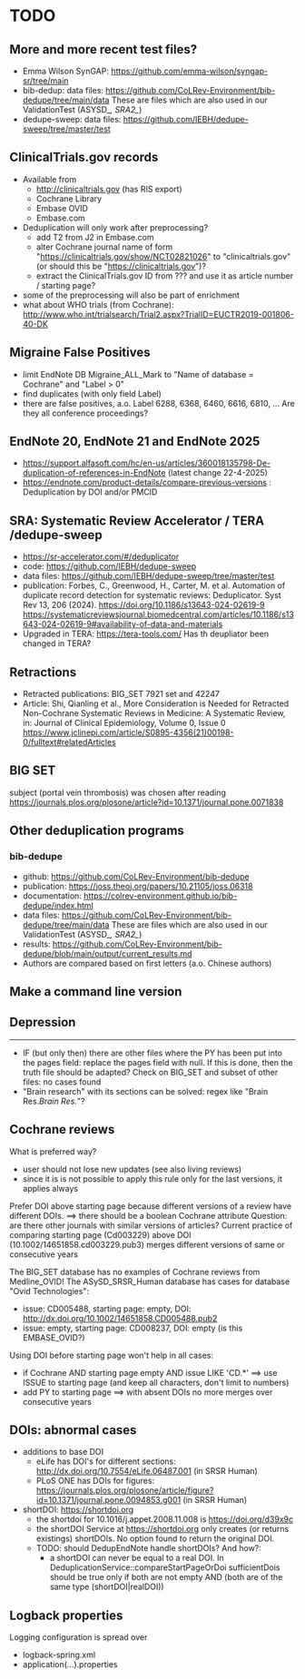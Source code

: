 # TODO

## More and more recent test files?

- Emma Wilson SynGAP: https://github.com/emma-wilson/syngap-sr/tree/main
- bib-dedup: data files: https://github.com/CoLRev-Environment/bib-dedupe/tree/main/data These are files which are also used in our ValidationTest (ASYSD_*, SRA2_*)
- dedupe-sweep: data files: https://github.com/IEBH/dedupe-sweep/tree/master/test

## ClinicalTrials.gov records
- Available from
  - http://clinicaltrials.gov (has RIS export)
  - Cochrane Library
  - Embase OVID
  - Embase.com
- Deduplication will only work after preprocessing?
  - add T2 from J2 in Embase.com
  - alter Cochrane journal name of form "https://clinicaltrials.gov/show/NCT02821026" to "clinicaltrials.gov" (or should this be "https://clinicaltrials.gov")?
  - extract the ClinicalTrials.gov ID from ??? and use it as article number / starting page?
- some of the preprocessing will also be part of enrichment
- what about WHO trials (from Cochrane): http://www.who.int/trialsearch/Trial2.aspx?TrialID=EUCTR2019-001806-40-DK

## Migraine False Positives

- limit EndNote DB Migraine_ALL_Mark to "Name of database = Cochrane" and "Label > 0"
- find duplicates (with only field Label) 
- there are false positives, a.o. Label 6288, 6368, 6460, 6616, 6810, ... Are they all conference proceedings?  

## EndNote 20, EndNote 21 and EndNote 2025

- https://support.alfasoft.com/hc/en-us/articles/360018135798-De-duplication-of-references-in-EndNote (latest change 22-4-2025)
- https://endnote.com/product-details/compare-previous-versions : Deduplication by DOI and/or PMCID

## SRA: Systematic Review Accelerator / TERA /dedupe-sweep
- https://sr-accelerator.com/#/deduplicator
- code: https://github.com/IEBH/dedupe-sweep
- data files: https://github.com/IEBH/dedupe-sweep/tree/master/test
- publication: Forbes, C., Greenwood, H., Carter, M. et al. Automation of duplicate record detection for systematic reviews: Deduplicator. Syst Rev 13, 206 (2024). https://doi.org/10.1186/s13643-024-02619-9 https://systematicreviewsjournal.biomedcentral.com/articles/10.1186/s13643-024-02619-9#availability-of-data-and-materials 
- Upgraded in TERA: https://tera-tools.com/ Has th deupliator been changed in TERA?

## Retractions

- Retracted publications: BIG_SET 7921 set and 42247
- Article: Shi, Qianling et al., More Consideration is Needed for Retracted Non-Cochrane Systematic Reviews in Medicine: A Systematic Review,
  in: Journal of Clinical Epidemiology, Volume 0, Issue 0
  https://www.jclinepi.com/article/S0895-4356(21)00198-0/fulltext#relatedArticles

## BIG SET

subject (portal vein thrombosis) was chosen after reading https://journals.plos.org/plosone/article?id=10.1371/journal.pone.0071838

## Other deduplication programs

### bib-dedupe

- github: https://github.com/CoLRev-Environment/bib-dedupe
- publication: https://joss.theoj.org/papers/10.21105/joss.06318
- documentation: https://colrev-environment.github.io/bib-dedupe/index.html
- data files: https://github.com/CoLRev-Environment/bib-dedupe/tree/main/data These are files which are also used in our ValidationTest (ASYSD_*, SRA2_*)
- results: https://github.com/CoLRev-Environment/bib-dedupe/blob/main/output/current_results.md
- Authors are compared based on first letters (a.o. Chinese authors) 

## Make a command line version

## Depression
----------
- IF (but only then) there are other files where the PY has been put into the pages field: replace the pages field with null.
  If this is done, then the truth file should be adapted?
  Check on BIG_SET and subset of other files: no cases found
- "Brain research" with its sections can be solved: regex like "Brain Res.*Brain Res.*"?

## Cochrane reviews

What is preferred way?
- user should not lose new updates (see also living reviews)
- since it is is not possible to apply this rule only for the last versions, it applies always
 
Prefer DOI above starting page because different versions of a review have different DOIs.
==> there should be a boolean Cochrane attribute
Question: are there other journals with similar versions of articles?
Current practice of comparing starting page (Cd003229) above DOI (10.1002/14651858.cd003229.pub3) merges different versions of same or consecutive years

The BIG_SET database has no examples of Cochrane reviews from Medline_OVID!
The ASySD_SRSR_Human database has cases for database "Ovid Technologies":
- issue: CD005488, starting page: empty, DOI: http://dx.doi.org/10.1002/14651858.CD005488.pub2
- issue: empty, starting page: CD008237, DOI: empty   (is this EMBASE_OVID?)

Using DOI before starting page won't help in all cases:
- if Cochrane AND starting page empty AND issue LIKE 'CD.*' ==> use ISSUE to starting page (and keep all characters, don't limit to numbers)
- add PY to starting page ==> with absent DOIs no more merges over consecutive years

## DOIs: abnormal cases

- additions to base DOI
  - eLife has DOI's for different sections: http://dx.doi.org/10.7554/eLife.06487.001 (in SRSR Human)
  - PLoS ONE has DOIs for figures: https://journals.plos.org/plosone/article/figure?id=10.1371/journal.pone.0094853.g001 (in SRSR Human)
- shortDOI: https://shortdoi.org
  - the shortdoi for 10.1016/j.appet.2008.11.008 is https://doi.org/d39x9c
  - the shortDOI Service at https://shortdoi.org only creates (or returns existings) shortDOIs. No option found to return the original DOI.
  - TODO: should DedupEndNote handle shortDOIs? And how?: 
  	- a shortDOI can never be equal to a real DOI. In DeduplicationService::compareStartPageOrDoi sufficientDois should be true only if 
  	  both are not empty AND (both are of the same type (shortDOI|realDOI))

## Logback properties
Logging configuration is spread over
- logback-spring.xml
- application(...).properties